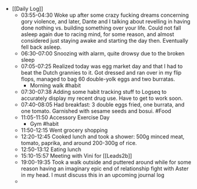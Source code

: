 - [[Daily Log]]
	- 03:55-04:30 Woke up after some crazy fucking dreams concerning gory violence, and later, Dante and I talking about revelling in having done nothing vs. building something over your life. Could not fall asleep again due to racing mind, for some reason, and almost considered just staying awake and starting the day then. Eventually fell back asleep.
	- 06:30-07:00 Snoozing with alarm, quite drowsy due to the broken sleep
	- 07:05-07:25 Realized today was egg market day and that I had to beat the Dutch grannies to it. Got dressed and ran over in my flip flops, managed to bag 60 double-yolk eggs and two burratas.
		- Morning walk #habit
	- 07:30-07:38 Adding some habit tracking stuff to Logseq to accurately display my recent drug use. Have to get to work soon.
	- 07:40-08:05 Had breakfast: 3 double eggs fried, one burrata, and one tomato. Garnished with sesame seeds and bosui. #Food
	- 11:05-11:50 Accessory Exercise Day
		- Gym #habit
	- 11:50-12:15 Went grocery shopping
	- 12:20-12:45 Cooked lunch and took a shower: 500g minced meat, tomato, paprika, and around 200-300g of rice.
	- 12:50-13:12 Eating lunch
	- 15:10-15:57 Meeting with Vini for [[Leads2b]]
	- 19:00-19:35 Took a walk outside and puttered around while for some reason having an imaginary epic end of relationship fight with Aster in my head. I must discuss this in an upcoming journal log
	-